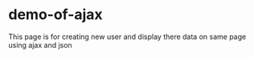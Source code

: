 # demo-of-ajax
This page is for creating new user and display there data on same page using ajax and json
